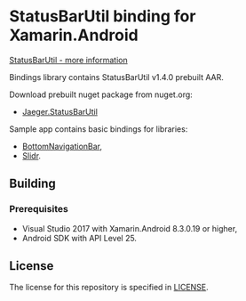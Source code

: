 # StatusBarUtil binding for Xamarin.Android

[StatusBarUtil - more information](https://github.com/laobie/StatusBarUtil)

Bindings library contains StatusBarUtil v1.4.0 prebuilt AAR.

Download prebuilt nuget package from nuget.org:
* [Jaeger.StatusBarUtil](https://www.nuget.org/packages/Jaeger.StatusBarUtil)

Sample app contains basic bindings for libraries:
* [BottomNavigationBar](https://github.com/Ashok-Varma/BottomNavigation),
* [Slidr](https://github.com/r0adkll/Slidr).

## Building

### Prerequisites

- Visual Studio 2017 with Xamarin.Android 8.3.0.19 or higher,
- Android SDK with API Level 25.

## License

The license for this repository is specified in [LICENSE](LICENSE).
